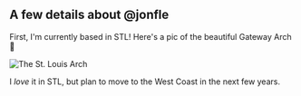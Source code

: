 ## A few details about @jonfle
First, I'm currently based in STL! Here's a pic of the beautiful Gateway Arch 🙂

![The St. Louis Arch](https://user-images.githubusercontent.com/84808993/134060538-48503b98-7f9d-4f87-b72a-946fb8c0305f.jpg)

I *love* it in STL, but plan to move to the West Coast in the next few years.
